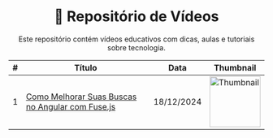 <h1 align="center">🎥 Repositório de Vídeos</h1>

<p align="center">Este repositório contém vídeos educativos com dicas, aulas e tutoriais sobre tecnologia.</p>

<table align="center">
  <thead>
    <tr>
      <th>#</th>
      <th>Título</th>
      <th>Data</th>
      <th>Thumbnail</th>
    </tr>
  </thead>
  <tbody>
    <tr>
      <td>1</td>
      <td><a href="./1/">Como Melhorar Suas Buscas no Angular com Fuse.js</a></td>
      <td>18/12/2024</td>
      <td><img src="https://github.com/user-attachments/assets/1af8dc86-e08e-41dd-8f4d-2948784fc2c9" alt="Thumbnail" width="100"></td>
    </tr>
  </tbody>
</table>
